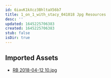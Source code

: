 ```yaml
---
id: 6iavK1kXcz3BhltaX56b7
title: 1_on_1_with_stacy_041018 Jpg Resources
desc: ''
updated: 1645225706383
created: 1645225706383
stub: false
isDir: true
---
```

## Imported Assets
- [RB 2018-04-12 10.jpg](/assets/rb-2018-04-12-10.jpg)
